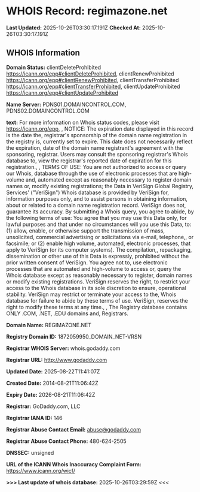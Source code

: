 # WHOIS Record: regimazone.net

**Last Updated:** 2025-10-26T03:30:17.191Z
**Checked At:** 2025-10-26T03:30:17.191Z

## WHOIS Information

**Domain Status:** clientDeleteProhibited https://icann.org/epp#clientDeleteProhibited, clientRenewProhibited https://icann.org/epp#clientRenewProhibited, clientTransferProhibited https://icann.org/epp#clientTransferProhibited, clientUpdateProhibited https://icann.org/epp#clientUpdateProhibited

**Name Server:** PDNS01.DOMAINCONTROL.COM, PDNS02.DOMAINCONTROL.COM

**text:** For more information on Whois status codes, please visit https://icann.org/epp, , NOTICE: The expiration date displayed in this record is the date the, registrar's sponsorship of the domain name registration in the registry is, currently set to expire. This date does not necessarily reflect the expiration, date of the domain name registrant's agreement with the sponsoring, registrar.  Users may consult the sponsoring registrar's Whois database to, view the registrar's reported date of expiration for this registration., , TERMS OF USE: You are not authorized to access or query our Whois, database through the use of electronic processes that are high-volume and, automated except as reasonably necessary to register domain names or, modify existing registrations; the Data in VeriSign Global Registry, Services' ("VeriSign") Whois database is provided by VeriSign for, information purposes only, and to assist persons in obtaining information, about or related to a domain name registration record. VeriSign does not, guarantee its accuracy. By submitting a Whois query, you agree to abide, by the following terms of use: You agree that you may use this Data only, for lawful purposes and that under no circumstances will you use this Data, to: (1) allow, enable, or otherwise support the transmission of mass, unsolicited, commercial advertising or solicitations via e-mail, telephone,, or facsimile; or (2) enable high volume, automated, electronic processes, that apply to VeriSign (or its computer systems). The compilation,, repackaging, dissemination or other use of this Data is expressly, prohibited without the prior written consent of VeriSign. You agree not to, use electronic processes that are automated and high-volume to access or, query the Whois database except as reasonably necessary to register, domain names or modify existing registrations. VeriSign reserves the right, to restrict your access to the Whois database in its sole discretion to ensure, operational stability.  VeriSign may restrict or terminate your access to the, Whois database for failure to abide by these terms of use. VeriSign, reserves the right to modify these terms at any time., , The Registry database contains ONLY .COM, .NET, .EDU domains and, Registrars.

**Domain Name:** REGIMAZONE.NET

**Registry Domain ID:** 1872059950_DOMAIN_NET-VRSN

**Registrar WHOIS Server:** whois.godaddy.com

**Registrar URL:** http://www.godaddy.com

**Updated Date:** 2025-08-22T11:41:07Z

**Created Date:** 2014-08-21T11:06:42Z

**Expiry Date:** 2026-08-21T11:06:42Z

**Registrar:** GoDaddy.com, LLC

**Registrar IANA ID:** 146

**Registrar Abuse Contact Email:** abuse@godaddy.com

**Registrar Abuse Contact Phone:** 480-624-2505

**DNSSEC:** unsigned

**URL of the ICANN Whois Inaccuracy Complaint Form:** https://www.icann.org/wicf/

**>>> Last update of whois database:** 2025-10-26T03:29:59Z <<<

